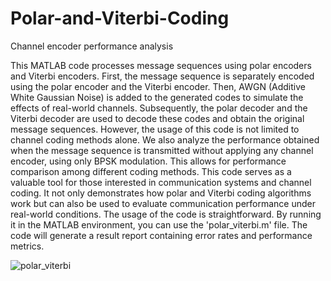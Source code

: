 # Polar-and-Viterbi-Coding
Channel encoder performance analysis

This MATLAB code processes message sequences using polar encoders and Viterbi encoders. 
First, the message sequence is separately encoded using the polar encoder and the Viterbi encoder. 
Then, AWGN (Additive White Gaussian Noise) is added to the generated codes to simulate the effects 
of real-world channels. Subsequently, the polar decoder and the Viterbi decoder are used to decode 
these codes and obtain the original message sequences. However, the usage of this code is not limited 
to channel coding methods alone. We also analyze the performance obtained when the message sequence is 
transmitted without applying any channel encoder, using only BPSK modulation. This allows for performance 
comparison among different coding methods. This code serves as a valuable tool for those interested in 
communication systems and channel coding. It not only demonstrates how polar and Viterbi coding algorithms
work but can also be used to evaluate communication performance under real-world conditions. The usage of 
the code is straightforward. By running it in the MATLAB environment, you can use the 'polar_viterbi.m' file.
The code will generate a result report containing error rates and performance metrics.

![polar_viterbi](https://github.com/kemalUzgoren/Polar-and-Viterbi-Coding/assets/66675706/f4444e0f-0cb2-4d5d-a875-89aef9db3547)
